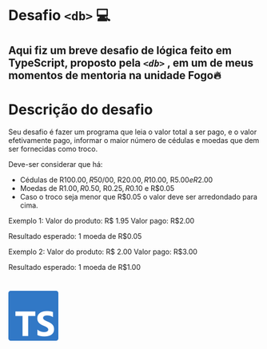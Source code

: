 # Desafio `<db>` 💻

## Aqui fiz um breve desafio de lógica feito em TypeScript, proposto pela _`<db>`_ , em um de meus momentos de mentoria na unidade Fogo🔥

# Descrição do desafio

Seu desafio é fazer um programa que leia o valor total a ser pago, e o valor efetivamente pago, informar o maior número de cédulas e moedas que dem ser fornecidas como troco.

Deve-ser considerar que há:

- Cédulas de R$100.00, R$50/00, R$20.00, R$10.00, R$5.00 e R$2.00
- Moedas de R$1.00, R$0.50, R$0.25, R$0.10 e R$0.05
- Caso o troco seja menor que R$0.05 o valor deve ser arredondado para cima.

Exemplo 1:
Valor do produto: R$ 1.95
Valor pago: R$2.00

Resultado esperado: 1 moeda de R$0.05

Exemplo 2:
Valor do produto: R$ 2.00
Valor pago: R$3.00

Resultado esperado: 1 moeda de R$1.00

#

<img src="logoTypesScript.svg" alt="Logo TypeScript">
